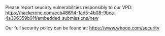 Please report seucirty vulnerabilities responsibly to our VPD: https://hackerone.com/ecb48694-1ad5-4b08-9bca-4a306359b91f/embedded_submissions/new

Our full security policy can be found at: https://www.whoop.com/security
